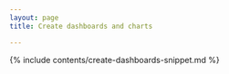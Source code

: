 ```yaml
---
layout: page
title: Create dashboards and charts

---
```


{% include contents/create-dashboards-snippet.md %}

